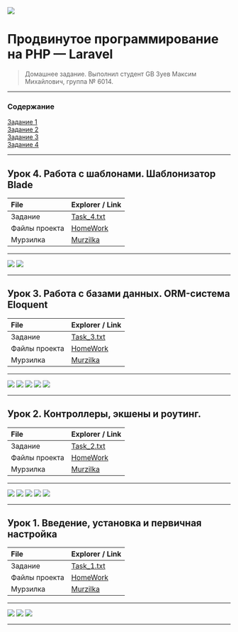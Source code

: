 ![](./Screens/php_picture.jpg)
# Продвинутое программирование на PHP — Laravel
> Домашнее задание. Выполнил студент GB Зуев Максим Михайлович, группа № 6014.  

***
### Содержание 
[Задание 1 ](#урок-1-введение-установка-и-первичная-настройка)  
[Задание 2](#урок-2-контроллеры-экшены-и-роутинг)  
[Задание 3](#урок-3-работа-с-базами-данных-orm-система-eloquent)  
[Задание 4](#урок-4-работа-с-шаблонами-шаблонизатор-blade)
***

## Урок 4. Работа с шаблонами. Шаблонизатор Blade

|File|Explorer / Link|
|:-|:-|
|Задание|[Task_4.txt](./Task/Taks_4.txt)|
|Файлы проекта|[HomeWork](./Project/vmas-app/)|
|Мурзилка|[Murzilka](./Link_to_PHP_Laravel.txt)|  

***
![](./Screens/4-1.png)
![](./Screens/4-2.png)

***

## Урок 3. Работа с базами данных. ORM-система Eloquent

|File|Explorer / Link|
|:-|:-|
|Задание|[Task_3.txt](./Task/Taks_3.txt)|
|Файлы проекта|[HomeWork](./Project/vmas-app/)|
|Мурзилка|[Murzilka](./Link_to_PHP_Laravel.txt)|  

***
![](./Screens/3-1.png)
![](./Screens/3-2.png)
![](./Screens/3-3.png)
![](./Screens/3-4.png)
![](./Screens/3-5.png)
***

## Урок 2. Контроллеры, экшены и роутинг.

|File|Explorer / Link|
|:-|:-|
|Задание|[Task_2.txt](./Task/Taks_2.txt)|
|Файлы проекта|[HomeWork](./Project/vmas-app/)|
|Мурзилка|[Murzilka](./Link_to_PHP_Laravel.txt)|  

***
![](./Screens/2-1.png)
![](./Screens/2-2.png)
![](./Screens/2-3.png)
![](./Screens/2-4.png)
![](./Screens/2-5.png)
***

## Урок 1. Введение, установка и первичная настройка


|File|Explorer / Link|
|:-|:-|
|Задание|[Task_1.txt](./Task/Taks_1.txt)|
|Файлы проекта|[HomeWork](./Project/vmas-app/)|
|Мурзилка|[Murzilka](./Link_to_PHP_Laravel.txt)|  

***
![](./Screens/1-1.png)
![](./Screens/1-2.png)
![](./Screens/1-3.png)
***